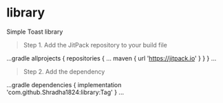 # library
Simple Toast library

> Step 1. Add the JitPack repository to your build file

...gradle
  allprojects {
		repositories {
			...
			maven { url 'https://jitpack.io' }
		}
	}
  ...  
> Step 2. Add the dependency

...gradle
    dependencies {
	        implementation 'com.github.Shradha1824:library:Tag'
	}
  ...
